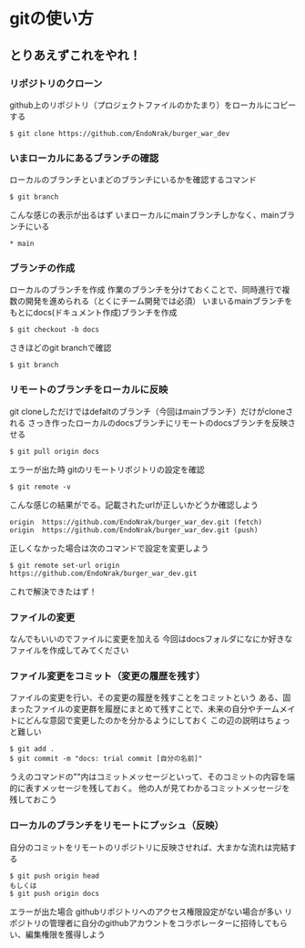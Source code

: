 # gitの使い方

## とりあえずこれをやれ！

### リポジトリのクローン
github上のリポジトリ（プロジェクトファイルのかたまり）をローカルにコピーする

``` terminal
$ git clone https://github.com/EndoNrak/burger_war_dev
```

### いまローカルにあるブランチの確認
ローカルのブランチといまどのブランチにいるかを確認するコマンド

``` terminal
$ git branch
```

こんな感じの表示が出るはず
いまローカルにmainブランチしかなく、mainブランチにいる

``` terminal
* main
```

### ブランチの作成
ローカルのブランチを作成
作業のブランチを分けておくことで、同時進行で複数の開発を進められる（とくにチーム開発では必須）
いまいるmainブランチをもとにdocs(ドキュメント作成)ブランチを作成

``` terminal
$ git checkout -b docs
```

さきほどのgit branchで確認

``` terminal
$ git branch
```

### リモートのブランチをローカルに反映
git cloneしただけではdefaltのブランチ（今回はmainブランチ）だけがcloneされる
さっき作ったローカルのdocsブランチにリモートのdocsブランチを反映させる

``` terminal
$ git pull origin docs
```

エラーが出た時
gitのリモートリポジトリの設定を確認

``` terminal
$ git remote -v
```

こんな感じの結果がでる。記載されたurlが正しいかどうか確認しよう

``` terminal
origin  https://github.com/EndoNrak/burger_war_dev.git (fetch)
origin  https://github.com/EndoNrak/burger_war_dev.git (push)
```

正しくなかった場合は次のコマンドで設定を変更しよう
``` terminal
$ git remote set-url origin https://github.com/EndoNrak/burger_war_dev.git
```

これで解決できたはず！

### ファイルの変更
なんでもいいのでファイルに変更を加える
今回はdocsフォルダになにか好きなファイルを作成してみてください

### ファイル変更をコミット（変更の履歴を残す）
ファイルの変更を行い、その変更の履歴を残すことをコミットという
ある、固まったファイルの変更群を履歴にまとめて残すことで、未来の自分やチームメイトにどんな意図で変更したのかを分かるようにしておく
この辺の説明はちょっと難しい

``` terminal
$ git add .
$ git commit -m "docs: trial commit [自分の名前]"
```

うえのコマンドの""内はコミットメッセージといって、そのコミットの内容を端的に表すメッセージを残しておく。
他の人が見てわかるコミットメッセージを残しておこう


### ローカルのブランチをリモートにプッシュ（反映）
自分のコミットをリモートのリポジトリに反映させれば、大まかな流れは完結する

``` terminal
$ git push origin head
もしくは
$ git push origin docs
```

エラーが出た場合
githubリポジトリへのアクセス権限設定がない場合が多い
リポジトリの管理者に自分のgithubアカウントをコラボレーターに招待してもらい、編集権限を獲得しよう